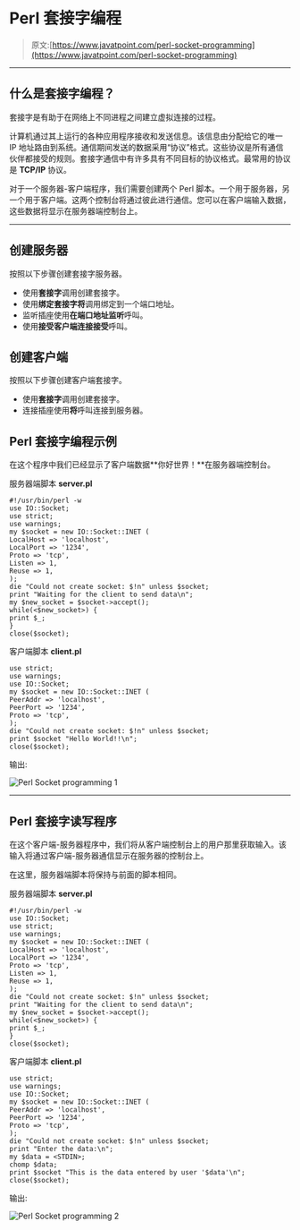 # Perl 套接字编程

> 原文:[https://www.javatpoint.com/perl-socket-programming](https://www.javatpoint.com/perl-socket-programming)

* * *

## 什么是套接字编程？

套接字是有助于在网络上不同进程之间建立虚拟连接的过程。

计算机通过其上运行的各种应用程序接收和发送信息。该信息由分配给它的唯一 IP 地址路由到系统。通信期间发送的数据采用“协议”格式。这些协议是所有通信伙伴都接受的规则。套接字通信中有许多具有不同目标的协议格式。最常用的协议是 **TCP/IP** 协议。

对于一个服务器-客户端程序，我们需要创建两个 Perl 脚本。一个用于服务器，另一个用于客户端。这两个控制台将通过彼此进行通信。您可以在客户端输入数据，这些数据将显示在服务器端控制台上。

* * *

## 创建服务器

按照以下步骤创建套接字服务器。

*   使用**套接字**调用创建套接字。
*   使用**绑定套接字将**调用绑定到一个端口地址。
*   监听插座使用**在端口地址监听**呼叫。
*   使用**接受客户端连接接受**呼叫。

## 创建客户端

按照以下步骤创建客户端套接字。

*   使用**套接字**调用创建套接字。
*   连接插座使用**将**呼叫连接到服务器。

## Perl 套接字编程示例

在这个程序中我们已经显示了客户端数据**你好世界！**在服务器端控制台。

服务器端脚本 **server.pl**

```
#!/usr/bin/perl -w
use IO::Socket; 
use strict; 
use warnings; 
my $socket = new IO::Socket::INET ( 
LocalHost => 'localhost', 
LocalPort => '1234', 
Proto => 'tcp', 
Listen => 1, 
Reuse => 1, 
); 
die "Could not create socket: $!n" unless $socket; 
print "Waiting for the client to send data\n"; 
my $new_socket = $socket->accept(); 
while(<$new_socket>) { 
print $_; 
} 
close($socket);

```

客户端脚本 **client.pl**

```
use strict; 
use warnings; 
use IO::Socket; 
my $socket = new IO::Socket::INET ( 
PeerAddr => 'localhost', 
PeerPort => '1234', 
Proto => 'tcp', 
); 
die "Could not create socket: $!n" unless $socket;
print $socket "Hello World!!\n";
close($socket);

```

输出:

![Perl Socket programming 1](../Images/25fd063a9d44f922c6cfe9b20feab903.png)

* * *

## Perl 套接字读写程序

在这个客户端-服务器程序中，我们将从客户端控制台上的用户那里获取输入。该输入将通过客户端-服务器通信显示在服务器的控制台上。

在这里，服务器端脚本将保持与前面的脚本相同。

服务器端脚本 **server.pl**

```
#!/usr/bin/perl -w
use IO::Socket; 
use strict; 
use warnings; 
my $socket = new IO::Socket::INET ( 
LocalHost => 'localhost', 
LocalPort => '1234', 
Proto => 'tcp', 
Listen => 1, 
Reuse => 1, 
); 
die "Could not create socket: $!n" unless $socket; 
print "Waiting for the client to send data\n"; 
my $new_socket = $socket->accept(); 
while(<$new_socket>) { 
print $_; 
} 
close($socket);

```

客户端脚本 **client.pl**

```
use strict; 
use warnings; 
use IO::Socket; 
my $socket = new IO::Socket::INET ( 
PeerAddr => 'localhost', 
PeerPort => '1234', 
Proto => 'tcp', 
); 
die "Could not create socket: $!n" unless $socket;
print "Enter the data:\n";
my $data = <STDIN>;
chomp $data;
print $socket "This is the data entered by user '$data'\n";
close($socket);

```

输出:

![Perl Socket programming 2](../Images/1bd0436fcf76e0aa026e74d6c1ddc923.png)